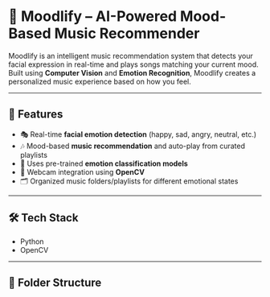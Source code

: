 
# 🎵 Moodlify – AI-Powered Mood-Based Music Recommender

Moodlify is an intelligent music recommendation system that detects your facial expression in real-time and plays songs matching your current mood. Built using **Computer Vision** and **Emotion Recognition**, Moodlify creates a personalized music experience based on how you feel.

---

## 📌 Features

- 🎭 Real-time **facial emotion detection** (happy, sad, angry, neutral, etc.)
- 🎶 Mood-based **music recommendation** and auto-play from curated playlists
- 🧠 Uses pre-trained **emotion classification models**
- 🎥 Webcam integration using **OpenCV**
- 🗂️ Organized music folders/playlists for different emotional states

---

## 🛠️ Tech Stack

- Python  
- OpenCV  


---

## 📂 Folder Structure

